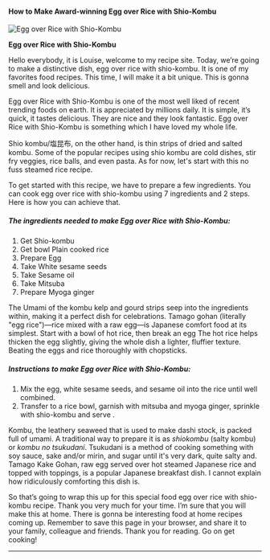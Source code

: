             

#### How to Make Award-winning Egg over Rice with Shio-Kombu

![Egg over Rice with Shio-Kombu](https://img-global.cpcdn.com/recipes/5552402246664192/751x532cq70/egg-over-rice-with-shio-kombu-recipe-main-photo.jpg)

**Egg over Rice with Shio-Kombu**

Hello everybody, it is Louise, welcome to my recipe site. Today, we’re going to make a distinctive dish, egg over rice with shio-kombu. It is one of my favorites food recipes. This time, I will make it a bit unique. This is gonna smell and look delicious.

Egg over Rice with Shio-Kombu is one of the most well liked of recent trending foods on earth. It is appreciated by millions daily. It is simple, it’s quick, it tastes delicious. They are nice and they look fantastic. Egg over Rice with Shio-Kombu is something which I have loved my whole life.

Shio kombu/塩昆布, on the other hand, is thin strips of dried and salted kombu. Some of the popular recipes using shio kombu are cold dishes, stir fry veggies, rice balls, and even pasta. As for now, let's start with this no fuss steamed rice recipe.

To get started with this recipe, we have to prepare a few ingredients. You can cook egg over rice with shio-kombu using 7 ingredients and 2 steps. Here is how you can achieve that.

##### The ingredients needed to make Egg over Rice with Shio-Kombu:

1.  Get Shio-kombu
2.  Get bowl Plain cooked rice
3.  Prepare Egg
4.  Take White sesame seeds
5.  Take Sesame oil
6.  Take Mitsuba
7.  Prepare Myoga ginger

The Umami of the kombu kelp and gourd strips seep into the ingredients within, making it a perfect dish for celebrations. Tamago gohan (literally "egg rice")—rice mixed with a raw egg—is Japanese comfort food at its simplest. Start with a bowl of hot rice, then break an egg The hot rice helps thicken the egg slightly, giving the whole dish a lighter, fluffier texture. Beating the eggs and rice thoroughly with chopsticks.

##### Instructions to make Egg over Rice with Shio-Kombu:

1.  Mix the egg, white sesame seeds, and sesame oil into the rice until well combined.
2.  Transfer to a rice bowl, garnish with mitsuba and myoga ginger, sprinkle with shio-kombu and serve .

Kombu, the leathery seaweed that is used to make dashi stock, is packed full of umami. A traditional way to prepare it is as _shiokombu_ (salty kombu) or _kombu no tsukudani_. Tsukudani is a method of cooking something with soy sauce, sake and/or mirin, and sugar until it's very dark, quite salty and. Tamago Kake Gohan, raw egg served over hot steamed Japanese rice and topped with toppings, is a popular Japanese breakfast dish. I cannot explain how ridiculously comforting this dish is.

So that’s going to wrap this up for this special food egg over rice with shio-kombu recipe. Thank you very much for your time. I’m sure that you will make this at home. There is gonna be interesting food at home recipes coming up. Remember to save this page in your browser, and share it to your family, colleague and friends. Thank you for reading. Go on get cooking!

* * *